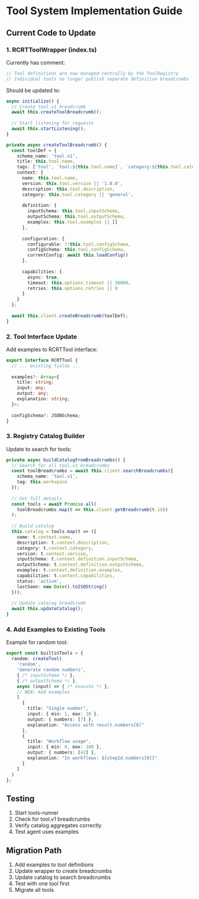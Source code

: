 # Tool System Implementation Guide

## Current Code to Update

### 1. RCRTToolWrapper (index.ts)
Currently has comment:
```typescript
// Tool definitions are now managed centrally by the ToolRegistry
// Individual tools no longer publish separate definition breadcrumbs
```

Should be updated to:
```typescript
async initialize() {
  // Create tool.v1 breadcrumb
  await this.createToolBreadcrumb();
  
  // Start listening for requests
  await this.startListening();
}

private async createToolBreadcrumb() {
  const toolDef = {
    schema_name: 'tool.v1',
    title: this.tool.name,
    tags: ['tool', `tool:${this.tool.name}`, `category:${this.tool.category || 'general'}`],
    context: {
      name: this.tool.name,
      version: this.tool.version || '1.0.0',
      description: this.tool.description,
      category: this.tool.category || 'general',
      
      definition: {
        inputSchema: this.tool.inputSchema,
        outputSchema: this.tool.outputSchema,
        examples: this.tool.examples || []
      },
      
      configuration: {
        configurable: !!this.tool.configSchema,
        configSchema: this.tool.configSchema,
        currentConfig: await this.loadConfig()
      },
      
      capabilities: {
        async: true,
        timeout: this.options.timeout || 30000,
        retries: this.options.retries || 0
      }
    }
  };
  
  await this.client.createBreadcrumb(toolDef);
}
```

### 2. Tool Interface Update
Add examples to RCRTTool interface:
```typescript
export interface RCRTTool {
  // ... existing fields ...
  
  examples?: Array<{
    title: string;
    input: any;
    output: any;
    explanation: string;
  }>;
  
  configSchema?: JSONSchema;
}
```

### 3. Registry Catalog Builder
Update to search for tools:
```typescript
private async buildCatalogFromBreadcrumbs() {
  // Search for all tool.v1 breadcrumbs
  const toolBreadcrumbs = await this.client.searchBreadcrumbs({
    schema_name: 'tool.v1',
    tag: this.workspace
  });
  
  // Get full details
  const tools = await Promise.all(
    toolBreadcrumbs.map(t => this.client.getBreadcrumb(t.id))
  );
  
  // Build catalog
  this.catalog = tools.map(t => ({
    name: t.context.name,
    description: t.context.description,
    category: t.context.category,
    version: t.context.version,
    inputSchema: t.context.definition.inputSchema,
    outputSchema: t.context.definition.outputSchema,
    examples: t.context.definition.examples,
    capabilities: t.context.capabilities,
    status: 'active',
    lastSeen: new Date().toISOString()
  }));
  
  // Update catalog breadcrumb
  await this.updateCatalog();
}
```

### 4. Add Examples to Existing Tools

Example for random tool:
```typescript
export const builtinTools = {
  random: createTool(
    'random',
    'Generate random numbers',
    { /* inputSchema */ },
    { /* outputSchema */ },
    async (input) => { /* execute */ },
    // NEW: Add examples
    [
      {
        title: "Single number",
        input: { min: 1, max: 10 },
        output: { numbers: [7] },
        explanation: "Access with result.numbers[0]"
      },
      {
        title: "Workflow usage",
        input: { min: 0, max: 100 },
        output: { numbers: [42] },
        explanation: "In workflows: ${stepId.numbers[0]}"
      }
    ]
  )
};
```

## Testing

1. Start tools-runner
2. Check for tool.v1 breadcrumbs
3. Verify catalog aggregates correctly
4. Test agent uses examples

## Migration Path

1. Add examples to tool definitions
2. Update wrapper to create breadcrumbs
3. Update catalog to search breadcrumbs
4. Test with one tool first
5. Migrate all tools
